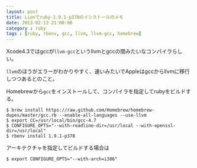 ```yaml
---
layout: post
title: Lionでruby-1.9.1-p378のインストールのメモ
date: 2013-02-13 21:00:00
category : ruby
tags : [ruby, rbenv, gcc, llvm, llvm-gcc, homebrew]
---
```


Xcode4.3ではgccが`llvm-gcc`というllvmとgccの間みたいなコンパイラらしい。

`llvm`のほうがエラーがわかりやすく、速いみたいでAppleはgccからllvmに移行しつつあるとのこと。

Homebrewから`gcc`をインストールして、コンパイラを指定してrubyをビルドする。

	$ brew install https://raw.github.com/Homebrew/homebrew-dupes/master/gcc.rb --enable-all-languages --use-llvm
	$ export CC=/usr/local/bin/gcc-4.7
	$ CONFIGURE_OPTS="--with-readline-dir=/usr/local --with-openssl-dir=/usr/local"
	$ rbenv install 1.9.1-p378

アーキテクチャを指定してビルドする場合は

	$ export CONFIGURE_OPTS="--with-arch=i386"